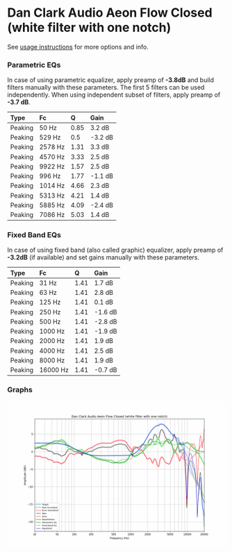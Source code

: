 # Dan Clark Audio Aeon Flow Closed (white filter with one notch)
See [usage instructions](https://github.com/jaakkopasanen/AutoEq#usage) for more options and info.

### Parametric EQs
In case of using parametric equalizer, apply preamp of **-3.8dB** and build filters manually
with these parameters. The first 5 filters can be used independently.
When using independent subset of filters, apply preamp of **-3.7 dB**.

| Type    | Fc      |    Q | Gain    |
|:--------|:--------|:-----|:--------|
| Peaking | 50 Hz   | 0.85 | 3.2 dB  |
| Peaking | 529 Hz  | 0.5  | -3.2 dB |
| Peaking | 2578 Hz | 1.31 | 3.3 dB  |
| Peaking | 4570 Hz | 3.33 | 2.5 dB  |
| Peaking | 9922 Hz | 1.57 | 2.5 dB  |
| Peaking | 996 Hz  | 1.77 | -1.1 dB |
| Peaking | 1014 Hz | 4.66 | 2.3 dB  |
| Peaking | 5313 Hz | 4.21 | 1.4 dB  |
| Peaking | 5885 Hz | 4.09 | -2.4 dB |
| Peaking | 7086 Hz | 5.03 | 1.4 dB  |

### Fixed Band EQs
In case of using fixed band (also called graphic) equalizer, apply preamp of **-3.2dB**
(if available) and set gains manually with these parameters.

| Type    | Fc       |    Q | Gain    |
|:--------|:---------|:-----|:--------|
| Peaking | 31 Hz    | 1.41 | 1.7 dB  |
| Peaking | 63 Hz    | 1.41 | 2.8 dB  |
| Peaking | 125 Hz   | 1.41 | 0.1 dB  |
| Peaking | 250 Hz   | 1.41 | -1.6 dB |
| Peaking | 500 Hz   | 1.41 | -2.8 dB |
| Peaking | 1000 Hz  | 1.41 | -1.9 dB |
| Peaking | 2000 Hz  | 1.41 | 1.9 dB  |
| Peaking | 4000 Hz  | 1.41 | 2.5 dB  |
| Peaking | 8000 Hz  | 1.41 | 1.9 dB  |
| Peaking | 16000 Hz | 1.41 | -0.7 dB |

### Graphs
![](./Dan%20Clark%20Audio%20Aeon%20Flow%20Closed%20(white%20filter%20with%20one%20notch).png)